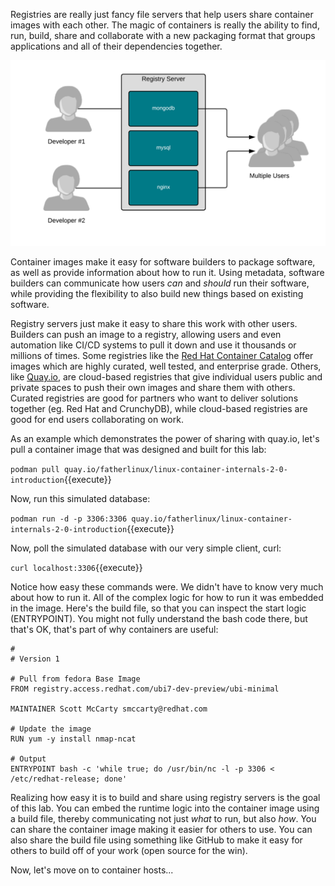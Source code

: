 Registries are really just fancy file servers that help users share container images with each other. The magic of containers is really the ability to find, run, build, share and collaborate with a new packaging format that groups applications and all of their dependencies together.

![Container Registry](../../assets/subsystems/container-internals-lab-2-0-part-1/03-basic-container-registry.png)

Container images make it easy for software builders to package software, as well as provide information about how to run it. Using metadata, software builders can communicate how users *can* and *should* run their software, while providing the flexibility to also build new things based on existing software.

Registry servers just make it easy to share this work with other users. Builders can push an image to a registry, allowing users and even automation like CI/CD systems to pull it down and use it thousands or millions of times. Some registries like the [Red Hat Container Catalog](https://access.redhat.com/containers/) offer images which are highly curated, well tested, and enterprise grade. Others, like [Quay.io](http://quay.io), are cloud-based registries that give individual users public and private spaces to push their own images and share them with others. Curated registries are good for partners who want to deliver solutions together (eg. Red Hat and CrunchyDB), while cloud-based registries are good for end users collaborating on work.

As an example which demonstrates the power of sharing with quay.io, let's pull a container image that was designed and built for this lab:

`podman pull quay.io/fatherlinux/linux-container-internals-2-0-introduction`{{execute}}

Now, run this simulated database:

`podman run -d -p 3306:3306 quay.io/fatherlinux/linux-container-internals-2-0-introduction`{{execute}}

Now, poll the simulated database with our very simple client, curl:

`curl localhost:3306`{{execute}}


Notice how easy these commands were. We didn't have to know very much about how to run it. All of the complex logic for how to run it was embedded in the image. Here's the build file, so that you can inspect the start logic (ENTRYPOINT). You might not fully understand the bash code there, but that's OK, that's part of why containers are useful:

~~~~
#
# Version 1

# Pull from fedora Base Image
FROM registry.access.redhat.com/ubi7-dev-preview/ubi-minimal

MAINTAINER Scott McCarty smccarty@redhat.com

# Update the image
RUN yum -y install nmap-ncat

# Output
ENTRYPOINT bash -c 'while true; do /usr/bin/nc -l -p 3306 < /etc/redhat-release; done'
~~~~

Realizing how easy it is to build and share using registry servers is the goal of this lab. You can embed the runtime logic into the container image using a build file, thereby communicating not just *what* to run, but also *how*. You can share the container image making it easier for others to use. You can also share the build file using something like GitHub to make it easy for others to build off of your work (open source for the win).

Now, let's move on to container hosts...
